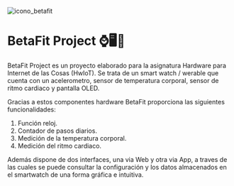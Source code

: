 ![icono_betafit](https://user-images.githubusercontent.com/101188482/208179182-7067a24a-4d85-40ba-9038-956a2e8d3e15.png)

# BetaFit Project ⌚🖥️📲


BetaFit Project es un proyecto elaborado para la asignatura Hardware para Internet de las Cosas (HwIoT). Se trata de un smart watch / werable que cuenta 
con un acelerometro, sensor de temperatura corporal, sensor de ritmo cardiaco y pantalla OLED.

Gracias a estos componentes hardware BetaFit proporciona las siguientes funcionalidades:

1. Función reloj.
2. Contador de pasos diarios.
3. Medición de la temperatura corporal.
4. Medición del ritmo cardiaco.

Además dispone de dos interfaces, una via Web y otra via App, a traves de las cuales se puede consultar la configuración y los datos almacenados en el smartwatch
de una forma gráfica e intuitiva.
